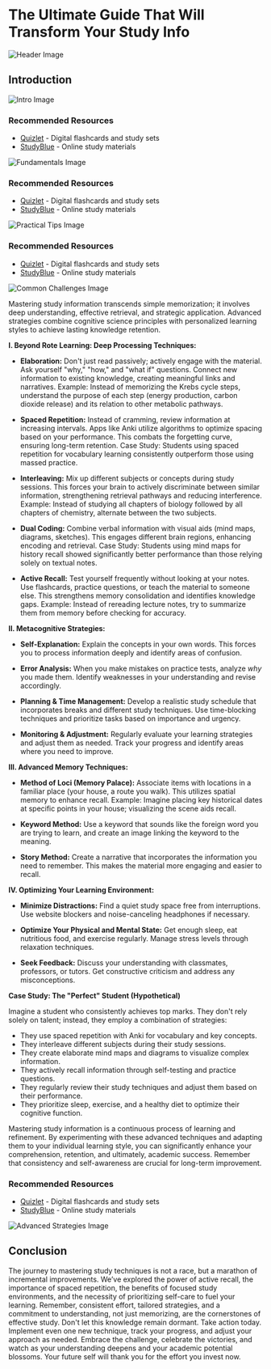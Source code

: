 # The Ultimate Guide That Will Transform Your Study Info


![Header Image](https://fal.media/files/zebra/9PK94slVspdg9OR2Dxz_n.png)

## Introduction


![Intro Image](https://fal.media/files/panda/wYZraELu4Fyi1DeNPkYc8.png)



### Recommended Resources
- [Quizlet](https://quizlet.com/) - Digital flashcards and study sets
- [StudyBlue](https://www.studyblue.com/) - Online study materials


![Fundamentals Image](https://fal.media/files/koala/IDQTNppHQyP59Msdw8e_p.png)



### Recommended Resources
- [Quizlet](https://quizlet.com/) - Digital flashcards and study sets
- [StudyBlue](https://www.studyblue.com/) - Online study materials


![Practical Tips Image](https://fal.media/files/kangaroo/uMBlxJV8CKpdz_5jYZJ7M.png)



### Recommended Resources
- [Quizlet](https://quizlet.com/) - Digital flashcards and study sets
- [StudyBlue](https://www.studyblue.com/) - Online study materials


![Common Challenges Image](https://fal.media/files/kangaroo/fO73KBG2m8OYN52u1vsbQ.png)

Mastering study information transcends simple memorization; it involves deep understanding, effective retrieval, and strategic application.  Advanced strategies combine cognitive science principles with personalized learning styles to achieve lasting knowledge retention.

**I.  Beyond Rote Learning:  Deep Processing Techniques:**

* **Elaboration:**  Don't just read passively; actively engage with the material.  Ask yourself "why," "how," and "what if" questions.  Connect new information to existing knowledge, creating meaningful links and narratives.  Example:  Instead of memorizing the Krebs cycle steps, understand the purpose of each step (energy production, carbon dioxide release) and its relation to other metabolic pathways.

* **Spaced Repetition:**  Instead of cramming, review information at increasing intervals.  Apps like Anki utilize algorithms to optimize spacing based on your performance.  This combats the forgetting curve, ensuring long-term retention.  Case Study:  Students using spaced repetition for vocabulary learning consistently outperform those using massed practice.

* **Interleaving:**  Mix up different subjects or concepts during study sessions. This forces your brain to actively discriminate between similar information, strengthening retrieval pathways and reducing interference. Example:  Instead of studying all chapters of biology followed by all chapters of chemistry, alternate between the two subjects.

* **Dual Coding:**  Combine verbal information with visual aids (mind maps, diagrams, sketches).  This engages different brain regions, enhancing encoding and retrieval.  Case Study:  Students using mind maps for history recall showed significantly better performance than those relying solely on textual notes.

* **Active Recall:**  Test yourself frequently without looking at your notes.  Use flashcards, practice questions, or teach the material to someone else.  This strengthens memory consolidation and identifies knowledge gaps. Example:  Instead of rereading lecture notes, try to summarize them from memory before checking for accuracy.


**II. Metacognitive Strategies:**

* **Self-Explanation:**  Explain the concepts in your own words.  This forces you to process information deeply and identify areas of confusion.

* **Error Analysis:**  When you make mistakes on practice tests, analyze *why* you made them.  Identify weaknesses in your understanding and revise accordingly.

* **Planning & Time Management:**  Develop a realistic study schedule that incorporates breaks and different study techniques.  Use time-blocking techniques and prioritize tasks based on importance and urgency.

* **Monitoring & Adjustment:**  Regularly evaluate your learning strategies and adjust them as needed.  Track your progress and identify areas where you need to improve.


**III. Advanced Memory Techniques:**

* **Method of Loci (Memory Palace):**  Associate items with locations in a familiar place (your house, a route you walk). This utilizes spatial memory to enhance recall.  Example:  Imagine placing key historical dates at specific points in your house; visualizing the scene aids recall.

* **Keyword Method:**  Use a keyword that sounds like the foreign word you are trying to learn, and create an image linking the keyword to the meaning.

* **Story Method:**  Create a narrative that incorporates the information you need to remember.  This makes the material more engaging and easier to recall.


**IV.  Optimizing Your Learning Environment:**

* **Minimize Distractions:**  Find a quiet study space free from interruptions.  Use website blockers and noise-canceling headphones if necessary.

* **Optimize Your Physical and Mental State:**  Get enough sleep, eat nutritious food, and exercise regularly.  Manage stress levels through relaxation techniques.

* **Seek Feedback:**  Discuss your understanding with classmates, professors, or tutors.  Get constructive criticism and address any misconceptions.



**Case Study:  The "Perfect" Student (Hypothetical)**

Imagine a student who consistently achieves top marks.  They don't rely solely on talent; instead, they employ a combination of strategies:

* They use spaced repetition with Anki for vocabulary and key concepts.
* They interleave different subjects during their study sessions.
* They create elaborate mind maps and diagrams to visualize complex information.
* They actively recall information through self-testing and practice questions.
* They regularly review their study techniques and adjust them based on their performance.
* They prioritize sleep, exercise, and a healthy diet to optimize their cognitive function.


Mastering study information is a continuous process of learning and refinement. By experimenting with these advanced techniques and adapting them to your individual learning style, you can significantly enhance your comprehension, retention, and ultimately, academic success. Remember that consistency and self-awareness are crucial for long-term improvement.


### Recommended Resources
- [Quizlet](https://quizlet.com/) - Digital flashcards and study sets
- [StudyBlue](https://www.studyblue.com/) - Online study materials


![Advanced Strategies Image](https://fal.media/files/lion/c_8UVrNH8VTWGOw8Vs7Az.png)

## Conclusion
The journey to mastering study techniques is not a race, but a marathon of incremental improvements.  We’ve explored the power of active recall, the importance of spaced repetition, the benefits of focused study environments, and the necessity of prioritizing self-care to fuel your learning.  Remember, consistent effort, tailored strategies, and a commitment to understanding, not just memorizing, are the cornerstones of effective study.  Don't let this knowledge remain dormant.  Take action today.  Implement even one new technique, track your progress, and adjust your approach as needed. Embrace the challenge, celebrate the victories, and watch as your understanding deepens and your academic potential blossoms.  Your future self will thank you for the effort you invest now.

